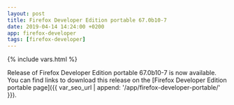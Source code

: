 ```yaml
---
layout: post
title: Firefox Developer Edition portable 67.0b10-7
date: 2019-04-14 14:24:00 +0200
app: firefox-developer
tags: [firefox-developer]
---
```

{% include vars.html %}

Release of Firefox Developer Edition portable 67.0b10-7 is now available.<br />
You can find links to download this release on the [Firefox Developer Edition portable page]({{ var_seo_url | append: '/app/firefox-developer-portable/' }}).